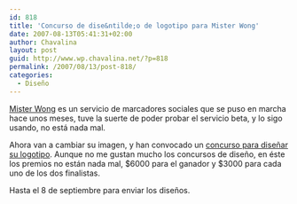 ```yaml
---
id: 818
title: 'Concurso de dise&ntilde;o de logotipo para Mister Wong'
date: 2007-08-13T05:41:31+02:00
author: Chavalina
layout: post
guid: http://www.wp.chavalina.net/?p=818
permalink: /2007/08/13/post-818/
categories:
  - Diseño
---
```

<a href="http://www.mister-wong.es/" target="_blank">Mister Wong</a> es un servicio de marcadores sociales que se puso en marcha hace unos meses, tuve la suerte de poder probar el servicio beta, y lo sigo usando, no está nada mal.

Ahora van a cambiar su imagen, y han convocado un <a href="http://www.mister-wong.es/contest/index.php?lg=es" target="_blank">concurso para dise&ntilde;ar su logotipo</a>. Aunque no me gustan mucho los concursos de dise&ntilde;o, en éste los premios no están nada mal, $6000 para el ganador y $3000 para cada uno de los dos finalistas.

Hasta el 8 de septiembre para enviar los dise&ntilde;os.